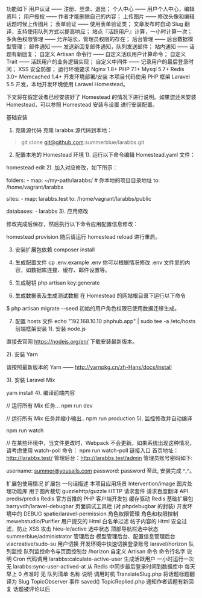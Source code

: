 功能如下
用户认证 —— 注册、登录、退出；
个人中心 —— 用户个人中心，编辑资料；
用户授权 —— 作者才能删除自己的内容；
上传图片 —— 修改头像和编辑话题时候上传图片；
表单验证 —— 使用表单验证类；
文章发布时自动 Slug 翻译，支持使用队列方式以提高响应；
站点『活跃用户』计算，一小时计算一次；
多角色权限管理 —— 允许站长，管理员权限的存在；
后台管理 —— 后台数据模型管理；
邮件通知 —— 发送新回复邮件通知，队列发送邮件；
站内通知 —— 话题有新回复；
自定义 Artisan 命令行 —— 自定义活跃用户计算命令；
自定义 Trait —— 活跃用户的业务逻辑实现；
自定义中间件 —— 记录用户的最后登录时间；
XSS 安全防御；
运行环境要求
Nginx 1.8+
PHP 7.1+
Mysql 5.7+
Redis 3.0+
Memcached 1.4+
开发环境部署/安装
本项目代码使用 PHP 框架 Laravel 5.5 开发，本地开发环境使用 Laravel Homestead。

下文将在假定读者已经安装好了 Homestead 的情况下进行说明。如果您还未安装 Homestead，可以参照 Homestead 安装与设置 进行安装配置。

基础安装
1. 克隆源代码
克隆 larabbs 源代码到本地：

> git clone git@github.com:summerblue/larabbs.git
2. 配置本地的 Homestead 环境
1). 运行以下命令编辑 Homestead.yaml 文件：

homestead edit
2). 加入对应修改，如下所示：

folders:
    - map: ~/my-path/larabbs/ # 你本地的项目目录地址
      to: /home/vagrant/larabbs

sites:
    - map: larabbs.test
      to: /home/vagrant/larabbs/public

databases:
    - larabbs
3). 应用修改

修改完成后保存，然后执行以下命令应用配置信息修改：

homestead provision
随后请运行 homestead reload 进行重启。

3. 安装扩展包依赖
composer install
4. 生成配置文件
cp .env.example .env
你可以根据情况修改 .env 文件里的内容，如数据库连接、缓存、邮件设置等。

5. 生成秘钥
php artisan key:generate
6. 生成数据表及生成测试数据
在 Homestead 的网站根目录下运行以下命令

$ php artisan migrate --seed
初始的用户角色权限已使用数据迁移生成。

7. 配置 hosts 文件
echo "192.168.10.10   phphub.app" | sudo tee -a /etc/hosts
前端框架安装
1). 安装 node.js

直接去官网 https://nodejs.org/en/ 下载安装最新版本。

2). 安装 Yarn

请按照最新版本的 Yarn —— http://yarnpkg.cn/zh-Hans/docs/install

3). 安装 Laravel Mix

yarn install
4). 编译前端内容

// 运行所有 Mix 任务...
npm run dev

// 运行所有 Mix 任务并缩小输出..
npm run production
5). 监控修改并自动编译

npm run watch

// 在某些环境中，当文件更改时，Webpack 不会更新。如果系统出现这种情况，请考虑使用 watch-poll 命令：
npm run watch-poll
链接入口
首页地址：http://larabbs.test/
管理后台：http://larabbs.test/admin
管理员账号密码如下:

username: summer@yousails.com
password: password
至此, 安装完成 ^_^。

扩展包使用情况
扩展包	一句话描述	本项目应用场景
Intervention/image	图片处理功能库	用于图片裁切
guzzlehttp/guzzle	HTTP 请求套件	请求百度翻译 API
predis/predis	Redis 官方首推的 PHP 客户端开发包	缓存驱动 Redis 基础扩展包
barryvdh/laravel-debugbar	页面调试工具栏 (对 phpdebugbar 的封装)	开发环境中的 DEBUG
spatie/laravel-permission	角色权限管理	角色和权限控制
mewebstudio/Purifier	用户提交的 Html 白名单过滤	帖子内容的 Html 安全过滤，防止 XSS 攻击
hieu-le/active	选中状态	顶部导航栏选中状态
summerblue/administrator	管理后台	模型管理后台、配置信息管理后台
viacreative/sudo-su	用户切换	开发环境中快速切换登录账号
laravel/horizon	队列监控	队列监控命令与页面控制台 /horizon
自定义 Artisan 命令
命令行名字	说明	Cron	代码调用
larabbs:calculate-active-user	生成活跃用户	一小时运行一次	无
larabbs:sync-user-actived-at	从 Redis 中同步最后登录时间到数据库中	每天早上 0 点准时	无
队列清单
名称	说明	调用时机
TranslateSlug.php	将话题标题翻译为 Slug	TopicObserver 事件 saved()
TopicReplied.php	通知作者话题有新回复	话题被评论以后
